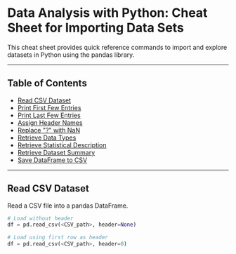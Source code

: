 # Data Analysis with Python: Cheat Sheet for Importing Data Sets

This cheat sheet provides quick reference commands to import and explore datasets in Python using the pandas library.

---

## Table of Contents

- [Read CSV Dataset](#read-csv-dataset)  
- [Print First Few Entries](#print-first-few-entries)  
- [Print Last Few Entries](#print-last-few-entries)  
- [Assign Header Names](#assign-header-names)  
- [Replace "?" with NaN](#replace-with-nan)  
- [Retrieve Data Types](#retrieve-data-types)  
- [Retrieve Statistical Description](#retrieve-statistical-description)  
- [Retrieve Dataset Summary](#retrieve-dataset-summary)  
- [Save DataFrame to CSV](#save-dataframe-to-csv)  

---

## Read CSV Dataset

Read a CSV file into a pandas DataFrame.

```python
# Load without header
df = pd.read_csv(<CSV_path>, header=None)

# Load using first row as header
df = pd.read_csv(<CSV_path>, header=0)
